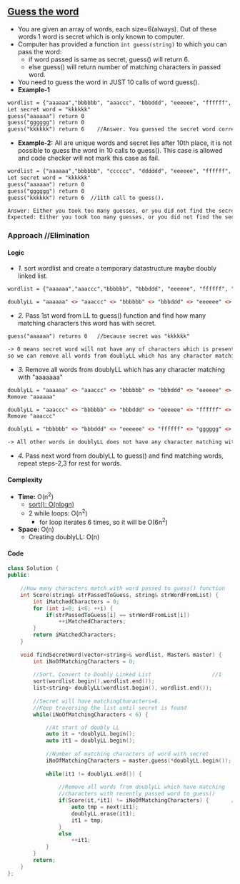 ## [Guess the word](https://leetcode.com/problems/guess-the-word/)
- You are given an array of words, each size=6(always). Out of these words 1 word is secret which is only known to computer.
- Computer has provided a function `int guess(string)` to which you can pass the word:
  - if word passed is same as secret, guess() will return 6.
  - else guess() will return number of matching characters in passed word.
- You need to guess the word in JUST 10 calls of word guess().
- **Example-1**
```html
wordlist = {"aaaaaa","bbbbbb", "aaaccc", "bbbddd", "eeeeee", "ffffff", "gggggg", "hhhhhh", "iiiiii", "jjjjjj", "kkkkkk"}
Let secret word = "kkkkkk"
guess("aaaaaa") return 0
guess("gggggg") return 0
guess("kkkkkk") return 6    //Answer. You guessed the secret word correctly.
```
- **Example-2:** All are unique words and secret lies after 10th place, it is not possible to guess the word in 10 calls to guess(). This case is allowed and code checker will not mark this case as fail.
```html
wordlist = {"aaaaaa","bbbbbb", "cccccc", "dddddd", "eeeeee", "ffffff", "gggggg", "hhhhhh", "iiiiii", "jjjjjj", "kkkkkk"}
Let secret word = "kkkkkk"
guess("aaaaaa") return 0
guess("gggggg") return 0
guess("kkkkkk") return 6  //11th call to guess(). 

Answer: Either you took too many guesses, or you did not find the secret word.
Expected: Either you took too many guesses, or you did not find the secret word.
```

### Approach  //Elimination
#### Logic
- *1.* sort wordlist and create a temporary datastructure maybe doubly linked list.
```html
wordlist = {"aaaaaa","aaaccc","bbbbbb", "bbbddd", "eeeeee", "ffffff", "gggggg", "hhhhhh", "iiiiii", "jjjjjj", "kkkkkk"}

doublyLL = "aaaaaa" <> "aaaccc" <> "bbbbbb" <> "bbbddd" <> "eeeeee" <> "ffffff" <> "gggggg" <> "hhhhhh" <> "iiiiii" <> "jjjjjj" <> "kkkkkk"
```
- *2.* Pass 1st word from LL to guess() function and find how many matching characters this word has with secret.
```html
guess("aaaaaa") returns 0   //because secret was "kkkkkk"

-> 0 means secret word will not have any of characters which is present in "aaaaaa",
so we can remove all words from doublyLL which has any character matching with "aaaaaa"
```
- *3.* Remove all words from doublyLL which has any character matching with "aaaaaaa"
```html
doublyLL = "aaaaaa" <> "aaaccc" <> "bbbbbb" <> "bbbddd" <> "eeeeee" <> "ffffff" <> "gggggg" <> "hhhhhh" <> "iiiiii" <> "jjjjjj" <> "kkkkkk"
Remove "aaaaaa"

doublyLL = "aaaccc" <> "bbbbbb" <> "bbbddd" <> "eeeeee" <> "ffffff" <> "gggggg" <> "hhhhhh" <> "iiiiii" <> "jjjjjj" <> "kkkkkk"
Remove "aaaccc"

doublyLL = "bbbbbb" <> "bbbddd" <> "eeeeee" <> "ffffff" <> "gggggg" <> "hhhhhh" <> "iiiiii" <> "jjjjjj" <> "kkkkkk"

-> All other words in doublyLL does not have any character matching with "aaaaaaa"
```
- *4.* Pass next word from doublyLL to guess() and find matching words, repeat steps-2,3 for rest for words.

#### Complexity
- **Time:** O(n<sup>2</sup>)
  - [sort(): O(nlogn)](/Languages/Programming_Languages/c++/Standard_Template_Library/Algorithm-library/sort)
  - 2 while loops: O(n<sup>2</sup>)
    - for loop iterates 6 times, so it will be O(6n<sup>2</sup>)
- **Space:** O(n)
  - Creating doublyLL: O(n)
#### Code
```c++
class Solution {
public:
    
    //How many characters match with word passed to guess() function
    int Score(string& strPassedToGuess, string& strWordFromList) {
        int iMatchedCharacters = 0;
        for (int i=0; i<6; ++i) {
            if(strPassedToGuess[i] == strWordFromList[i]) 
                ++iMatchedCharacters;
        }
        return iMatchedCharacters;
    }
    
    void findSecretWord(vector<string>& wordlist, Master& master) {
        int iNoOfMatchingCharacters = 0;
        
        //Sort, Convert to Doubly Linked List                   //1
        sort(wordlist.begin(),wordlist.end());
        list<string> doublyLL(wordlist.begin(), wordlist.end());
        
        //Secret will have matchingCharacters=6.
        //Keep traversing the list until secret is found
        while(iNoOfMatchingCharacters < 6) {

            //At start of doubly LL
            auto it = *doublyLL.begin();
            auto it1 = doublyLL.begin();
            
            //Number of matching characters of word with secret
            iNoOfMatchingCharacters = master.guess(*doublyLL.begin());      //2
            
            while(it1 != doublyLL.end()) {
                
                //Remove all words from doublyLL which have matching
                //characters with recently passed word to guess()
                if(Score(it,*it1) != iNoOfMatchingCharacters) {       //3
                    auto tmp = next(it1);
                    doublyLL.erase(it1); 
                    it1 = tmp;
                }
                else
                    ++it1;
            }
        }
        return;
    }
};
```
